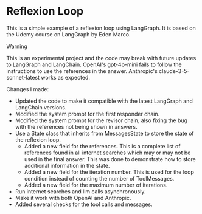 # Reflexion Loop

This is a simple example of a reflexion loop using LangGraph. It is based on the Udemy course on LangGraph by Eden Marco.

> [!WARNING]
> This is an experimental project and the code may break with future updates to LangGraph and LangChain.
> OpenAI's gpt-4o-mini fails to follow the instructions to use the references in the answer.
> Anthropic's claude-3-5-sonnet-latest works as expected.

Changes I made:
- Updated the code to make it compatible with the latest LangGraph and LangChain versions. 
- Modified the system prompt for the first responder chain.
- Modified the system prompt for the revisor chain, also fixing the bug with the references not being shown in answers.
- Use a State class that inherits from MessagesState to store the state of the reflexion loop.
    - Added a new field for the references. This is a complete list of references found in all internet searches which may or may not be used in the final answer. This was done to demonstrate how to store additional information in the state.
    - Added a new field for the iteration number. This is used for the loop condition instead of counting the number of ToolMessages.
    - Added a new field for the maximum number of iterations.
- Run internet searches and llm calls asynchronously.
- Make it work with both OpenAI and Anthropic.
- Added several checks for the tool calls and messages.


